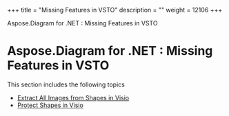 +++
title = "Missing Features in VSTO" 
description = "" 
weight = 12106 
+++

Aspose.Diagram for .NET : Missing Features in VSTO  

# Aspose.Diagram for .NET : Missing Features in VSTO


This section includes the following topics

*   [Extract All Images from Shapes in Visio](https://docs2.aspose.com/diagram/net/plugins/asposediagramnetforvsto/missingfeaturesinvsto/extract+all+images+from+shapes+in+visio)
*   [Protect Shapes in Visio](https://docs2.aspose.com/diagram/net/plugins/asposediagramnetforvsto/missingfeaturesinvsto/protect+shapes+in+visio)


